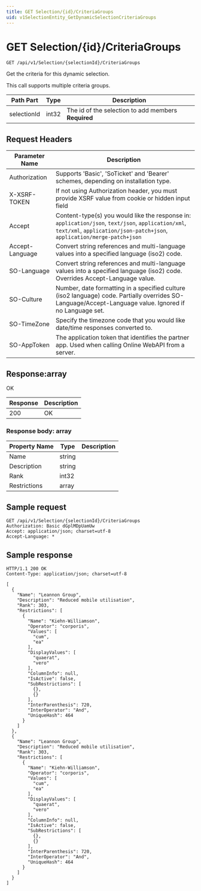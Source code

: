 ```yaml
---
title: GET Selection/{id}/CriteriaGroups
uid: v1SelectionEntity_GetDynamicSelectionCriteriaGroups
---
```


# GET Selection/{id}/CriteriaGroups

```http
GET /api/v1/Selection/{selectionId}/CriteriaGroups
```

Get the criteria for this dynamic selection.


This call supports multiple criteria groups.





| Path Part | Type | Description |
|-----------|------|-------------|
| selectionId | int32 | The id of the selection to add members **Required** |



## Request Headers

| Parameter Name | Description |
|----------------|-------------|
| Authorization  | Supports 'Basic', 'SoTicket' and 'Bearer' schemes, depending on installation type. |
| X-XSRF-TOKEN   | If not using Authorization header, you must provide XSRF value from cookie or hidden input field |
| Accept         | Content-type(s) you would like the response in: `application/json`, `text/json`, `application/xml`, `text/xml`, `application/json-patch+json`, `application/merge-patch+json` |
| Accept-Language | Convert string references and multi-language values into a specified language (iso2) code. |
| SO-Language | Convert string references and multi-language values into a specified language (iso2) code. Overrides Accept-Language value. |
| SO-Culture | Number, date formatting in a specified culture (iso2 language) code. Partially overrides SO-Language/Accept-Language value. Ignored if no Language set. |
| SO-TimeZone | Specify the timezone code that you would like date/time responses converted to. |
| SO-AppToken | The application token that identifies the partner app. Used when calling Online WebAPI from a server. |


## Response:array

OK

| Response | Description |
|----------------|-------------|
| 200 | OK |

### Response body: array

| Property Name | Type |  Description |
|----------------|------|--------------|
| Name | string |  |
| Description | string |  |
| Rank | int32 |  |
| Restrictions | array |  |

## Sample request

```http!
GET /api/v1/Selection/{selectionId}/CriteriaGroups
Authorization: Basic dGplMDpUamUw
Accept: application/json; charset=utf-8
Accept-Language: *
```

## Sample response

```http_
HTTP/1.1 200 OK
Content-Type: application/json; charset=utf-8

[
  {
    "Name": "Leannon Group",
    "Description": "Reduced mobile utilisation",
    "Rank": 303,
    "Restrictions": [
      {
        "Name": "Kiehn-Williamson",
        "Operator": "corporis",
        "Values": [
          "cum",
          "ea"
        ],
        "DisplayValues": [
          "quaerat",
          "vero"
        ],
        "ColumnInfo": null,
        "IsActive": false,
        "SubRestrictions": [
          {},
          {}
        ],
        "InterParenthesis": 720,
        "InterOperator": "And",
        "UniqueHash": 464
      }
    ]
  },
  {
    "Name": "Leannon Group",
    "Description": "Reduced mobile utilisation",
    "Rank": 303,
    "Restrictions": [
      {
        "Name": "Kiehn-Williamson",
        "Operator": "corporis",
        "Values": [
          "cum",
          "ea"
        ],
        "DisplayValues": [
          "quaerat",
          "vero"
        ],
        "ColumnInfo": null,
        "IsActive": false,
        "SubRestrictions": [
          {},
          {}
        ],
        "InterParenthesis": 720,
        "InterOperator": "And",
        "UniqueHash": 464
      }
    ]
  }
]
```